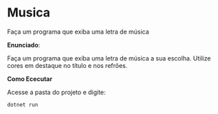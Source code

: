 # Musica
Faça um programa que exiba uma letra de música

**Enunciado**:

Faça um programa que exiba uma letra de música a sua escolha. Utilize cores em destaque no título e nos refrões.

**Como Ececutar**

Acesse a pasta do projeto e digite:
```
dotnet run
```